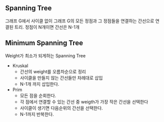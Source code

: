 ## Spanning Tree

그래프 G에서 사이클 없이 그래프 G의 모든 정점과 그 정점들을 연결하는 간선으로 연결된 트리. 정점이 N개이면 간선은 N-1개

## Minimum Spanning Tree

Weight가 최소가 되게하는 Spanning Tree

- Kruskal
    - 간선의 weight를 오름차순으로 정리
    - 사이클을 만들지 않는 간선들만 차례대로 삽입
    - N-1개 까지 삽입한다.
- Prim
    - 모든 점을 순회한다.
    - 각 점에서 연결할 수 있는 간선 중 weigth가 가장 작은 간선을 선택한다
    - 사이클이 생기면 다음순위의 간선을 선택한다.
    - N-1까지 반복한다.